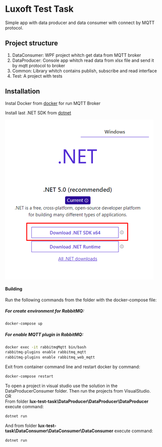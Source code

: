 # Luxoft Test Task

Simple app with data producer and data consumer with connect by MQTT protocol.

## Project structure

1. DataConsumer: WPF project whitch get data from MQTT broker
2. DataProducer: Console app whitch read data from xlsx file and send it by mqtt protocol to broker
3. Common: Library whitch contains publish, subscribe and read interface
4. Test: A project with tests

## Installation

Instal Docker from [docker] for run MQTT Broker

Install last .NET SDK from [dotnet] 

![alt text](dotnetSDK.png ".NET SDK")

#### Building

Run the following commands from the folder with the docker-compose file:
##### For create environment for RabbitMQ:
```sh
docker-compose up
```
##### For enable MQTT plugin in RabbitMQ:
```sh
docker exec -it rabbitmqMqtt bin/bash
rabbitmq-plugins enable rabbitmq_mqtt
rabbitmq-plugins enable rabbitmq_web_mqtt
```
Exit from container command line and restart docker by command:
```sh
docker-compose restart
```
To open a project in visual studio use the solution in the DataProducerConsumer folder. Then run the projects from VisualStudio.  
OR  
From folder **lux-test-task\DataProducer\DataProducer\DataProducer** execute command:
```sh
dotnet run
```
And from folder **lux-test-task\DataConsumer\DataConsumer\DataConsumer** execute command:
```sh
dotnet run
```

   [dotnet]: <https://dotnet.microsoft.com/download>
   [docker]: <https://www.docker.com/products/docker-desktop>
